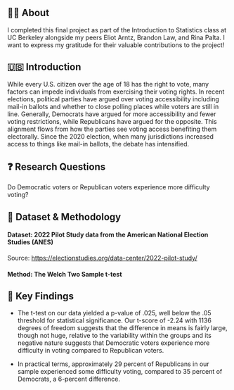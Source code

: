 ## 👩‍🎓 About 
I completed this final project as part of the Introduction to Statistics class at UC Berkeley alongside my peers Eliot Arntz, Brandon Law, and Rina Palta. I want to express my gratitude for their valuable contributions to the project!

## 🇺🇸 Introduction

While every U.S. citizen over the age of 18 has the right to vote, many factors can impede individuals from exercising their voting rights. In recent elections, political parties have argued over voting accessibility including mail-in ballots and whether to close polling places while voters are still in line. Generally, Democrats have argued for more accessibility and fewer voting restrictions, while Republicans have argued for the opposite. This alignment flows from how the parties see voting access benefiting them electorally. Since the 2020 election, when many jurisdictions increased access to things like mail-in ballots, the debate has intensified.

## ❓ Research Questions
Do Democratic voters or Republican voters experience more difficulty voting?

## 🔢 Dataset & Methodology 
#### Dataset: 2022 Pilot Study data from the American National Election Studies (ANES) </a> 
Source: https://electionstudies.org/data-center/2022-pilot-study/

#### Method: The Welch Two Sample t-test

## 🔑 Key Findings 
- The t-test on our data yielded a p-value of .025, well below the .05 threshold for statistical significance. Our t-score of -2.24 with 1136 degrees of freedom suggests that the difference in means is fairly large, though not huge, relative to the variability within the groups and its negative nature suggests that Democratic voters experience more difficulty in voting compared to Republican voters.

- In practical terms, approximately 29 percent of Republicans in our sample experienced some difficulty voting, compared to 35 percent of Democrats, a 6-percent difference. 
